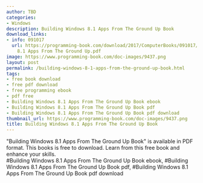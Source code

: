 ```yaml
---
author: TBD
categories:
- Windows
description: Building Windows 8.1 Apps From The Ground Up Book
download_links:
- info: 091017
  url: https://programming-book.com/download/2017/ComputerBooks/091017/Building Windows
    8.1 Apps From The Ground Up.pdf
image: https://www.programming-book.com/doc-images/9437.png
layout: post
permalink: /building-windows-8-1-apps-from-the-ground-up-book.html
tags:
- free book download
- free pdf download
- free programming ebook
- pdf free
- Building Windows 8.1 Apps From The Ground Up Book ebook
- Building Windows 8.1 Apps From The Ground Up Book pdf
- Building Windows 8.1 Apps From The Ground Up Book pdf download
thumbnail_url: https://www.programming-book.com/doc-images/9437.png
title: Building Windows 8.1 Apps From The Ground Up Book
---
```


 
<div class="item-desc text-justify">
  "Building Windows 8.1 Apps From The Ground Up Book" is available in PDF format. This books is free to download. Learn from this free book and enhance your skills.
  <br>
  #Building Windows 8.1 Apps From The Ground Up Book ebook, #Building Windows 8.1 Apps From The Ground Up Book pdf, #Building Windows 8.1 Apps From The Ground Up Book pdf download
</div>
